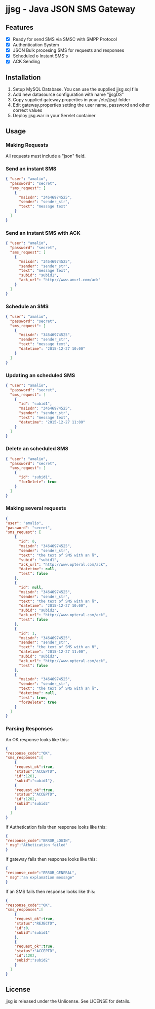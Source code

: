 jjsg - Java JSON SMS Gateway
=====================

## Features
- [x] Ready for send SMS via SMSC with SMPP Protocol
- [x] Authentication System
- [x] JSON Bulk procesing SMS for requests and responses
- [x] Scheduled o Instant SMS's
- [x] ACK Sending

## Installation

1. Setup MySQL Database. You can use the supplied jjsg.sql file
2. Add new datasource configuration with name "jjsgDS"
3. Copy supplied gateway.properties in your /etc/jjsg/ folder
4. Edit gateway.properties setting the user name, password and other correct values
5. Deploy jjsg.war in your Servlet container

## Usage

### Making Requests
All requests must include a "json" field.

### Send an instant SMS
```json
{ "user": "amalio",
  "password": "secret",
  "sms_request": [
    {
      "msisdn": "34646974525",
      "sender": "sender_str",
      "text": "message text"
    }
  ]
}
```

### Send an instant SMS with ACK
```json
{ "user": "amalio",
  "password": "secret",
  "sms_request": [
    {
      "msisdn": "34646974525",
      "sender": "sender_str",
      "text": "message text",
      "subid": "subid1",
      "ack_url": "http://www.anurl.com/ack"
    }
  ]
}
```

### Schedule an SMS
```json
{ "user": "amalio",
  "password": "secret",
  "sms_request": [
    {
      "msisdn": "34646974525",
      "sender": "sender_str",
      "text": "message text",
      "datetime": "2015-12-27 10:00"
    }
  ]
}
```

### Updating an scheduled SMS
```json
{ "user": "amalio",
  "password": "secret",
  "sms_request": [
    {
      "id": "subid1",
      "msisdn": "34646974525",
      "sender": "sender_str",
      "text": "message text",
      "datetime": "2015-12-27 11:00"
    }
  ]
}
```

### Delete an scheduled SMS
```json
{ "user": "amalio",
  "password": "secret",
  "sms_request": [
    {
      "id": "subid1",
      "forDelete": true
    }
  ]
}
```

### Making several requests
```json
{ 
"user": "amalio",
"password": "secret",
"sms_request": [
    {
      "id": 0,
      "msisdn": "34646974525",
      "sender": "sender_str",
      "text": "the text of SMS with an ñ",
      "subid": "subid1",
      "ack_url": "http://www.opteral.com/ack",
      "datetime": null,
      "test": false
    },
    {
      "id": null,
      "msisdn": "34646974525",
      "sender": "sender_str",
      "text": "the text of SMS with an ñ",
      "datetime": "2015-12-27 10:00",
      "subid": "subid2",
      "ack_url": "http://www.opteral.com/ack",
      "test": false
    },
    {
      "id": 1,
      "msisdn": "34646974525",
      "sender": "sender_str",
      "text": "the text of SMS with an ñ",
      "datetime": "2015-12-27 11:00",
      "subid": "subid3",
      "ack_url": "http://www.opteral.com/ack",
      "test": false
    },
    {
      "msisdn": "34646974525",
      "sender": "sender_str",
      "text": "the text of SMS with an ñ",
      "datetime": null,
      "test": true,
      "forDelete": true
    }
  ]
}
```
### Parsing Responses
An OK response looks like this:  
```json
{
"response_code":"OK",
"sms_responses":[
    {
    "request_ok":true,
    "status":"ACCEPTD",
    "id":1201,
    "subid":"subid1"},
    {
    "request_ok":true,
    "status":"ACCEPTD",
    "id":1202,
    "subid":"subid2"
    }
  ]
}
```
If Authetication fails then response looks like this:  
```json
{
"response_code":"ERROR_LOGIN",
" msg":"Athetication failed"
}
```  
If gateway fails then response looks like this:  
```json
{
"response_code":"ERROR_GENERAL",
" msg":"an explanation message"
}
```  
If an SMS fails then response looks like this:  
```json
{
"response_code":"OK",
"sms_responses":[
    {
    "request_ok":true,
    "status":"REJECTD",
    "id":0,
    "subid":"subid1"
    },
    {
    "request_ok":true,
    "status":"ACCEPTD",
    "id":1202,
    "subid":"subid2"
    }
  ]
}
```  
## License

jjsg is released under the Unlicense. See LICENSE for details.